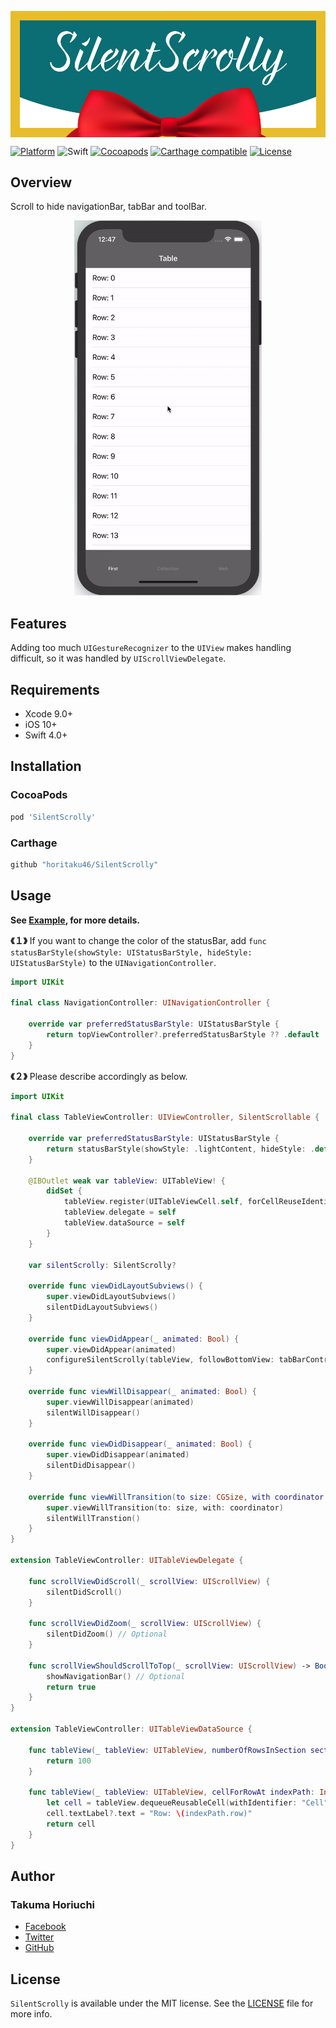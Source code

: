 <p align="center">
    <img src="https://github.com/horitaku46/Assets/blob/master/SilentScrolly/banner.png" align="center" width="600">
</p>

[![Platform](http://img.shields.io/badge/platform-iOS-blue.svg?style=flat)](https://developer.apple.com/iphone/index.action)
![Swift](https://img.shields.io/badge/Swift-4.0-orange.svg)
[![Cocoapods](https://img.shields.io/badge/Cocoapods-compatible-brightgreen.svg)](https://img.shields.io/badge/Cocoapods-compatible-brightgreen.svg)
[![Carthage compatible](https://img.shields.io/badge/Carthage-Compatible-brightgreen.svg?style=flat)](https://github.com/Carthage/Carthage)
[![License](http://img.shields.io/badge/license-MIT-lightgrey.svg?style=flat)](http://mit-license.org)

## Overview
Scroll to hide navigationBar, tabBar and toolBar.

<p align="center">
    <img src="https://github.com/horitaku46/Assets/blob/master/SilentScrolly/normal.gif" width="300">
</p>

## Features
Adding too much `UIGestureRecognizer` to the `UIView` makes handling difficult, so it was handled by `UIScrollViewDelegate`.

## Requirements
- Xcode 9.0+
- iOS 10+
- Swift 4.0+

## Installation
### CocoaPods
```ruby
pod 'SilentScrolly'
```
### Carthage
```ruby
github "horitaku46/SilentScrolly"
```
## Usage
**See [Example](https://github.com/horitaku46/SilentScrolly/tree/master/Example), for more details.**

**《１》** If you want to change the color of the statusBar, add `func statusBarStyle(showStyle: UIStatusBarStyle, hideStyle: UIStatusBarStyle)` to the `UINavigationController`.

```swift
import UIKit

final class NavigationController: UINavigationController {

    override var preferredStatusBarStyle: UIStatusBarStyle {
        return topViewController?.preferredStatusBarStyle ?? .default
    }
}
```

**《２》** Please describe accordingly as below.


```swift
import UIKit

final class TableViewController: UIViewController, SilentScrollable {

    override var preferredStatusBarStyle: UIStatusBarStyle {
        return statusBarStyle(showStyle: .lightContent, hideStyle: .default) // Optional
    }

    @IBOutlet weak var tableView: UITableView! {
        didSet {
            tableView.register(UITableViewCell.self, forCellReuseIdentifier: "Cell")
            tableView.delegate = self
            tableView.dataSource = self
        }
    }

    var silentScrolly: SilentScrolly?

    override func viewDidLayoutSubviews() {
        super.viewDidLayoutSubviews()
        silentDidLayoutSubviews()
    }

    override func viewDidAppear(_ animated: Bool) {
        super.viewDidAppear(animated)
        configureSilentScrolly(tableView, followBottomView: tabBarController?.tabBar)
    }

    override func viewWillDisappear(_ animated: Bool) {
        super.viewWillDisappear(animated)
        silentWillDisappear()
    }

    override func viewDidDisappear(_ animated: Bool) {
        super.viewDidDisappear(animated)
        silentDidDisappear()
    }

    override func viewWillTransition(to size: CGSize, with coordinator: UIViewControllerTransitionCoordinator) {
        super.viewWillTransition(to: size, with: coordinator)
        silentWillTranstion()
    }
}

extension TableViewController: UITableViewDelegate {

    func scrollViewDidScroll(_ scrollView: UIScrollView) {
        silentDidScroll()
    }

    func scrollViewDidZoom(_ scrollView: UIScrollView) {
        silentDidZoom() // Optional
    }

    func scrollViewShouldScrollToTop(_ scrollView: UIScrollView) -> Bool {
        showNavigationBar() // Optional
        return true
    }
}

extension TableViewController: UITableViewDataSource {

    func tableView(_ tableView: UITableView, numberOfRowsInSection section: Int) -> Int {
        return 100
    }

    func tableView(_ tableView: UITableView, cellForRowAt indexPath: IndexPath) -> UITableViewCell {
        let cell = tableView.dequeueReusableCell(withIdentifier: "Cell", for: indexPath)
        cell.textLabel?.text = "Row: \(indexPath.row)"
        return cell
    }
}
```

## Author
### Takuma Horiuchi
- [Facebook](https://www.facebook.com/profile.php?id=100008388074028)
- [Twitter](https://twitter.com/horitaku_)
- [GitHub](https://github.com/horitaku46)

## License
`SilentScrolly` is available under the MIT license. See the [LICENSE](./LICENSE) file for more info.
